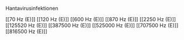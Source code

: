 Hantavirusinfektionen

[[70 Hz (E)]]
[[120 Hz (E)]]
[[600 Hz (E)]]
[[870 Hz (E)]]
[[2250 Hz (E)]]
[[125520 Hz (E)]]
[[387500 Hz (E)]]
[[525000 Hz (E)]]
[[707500 Hz (E)]]
[[816500 Hz (E)]]